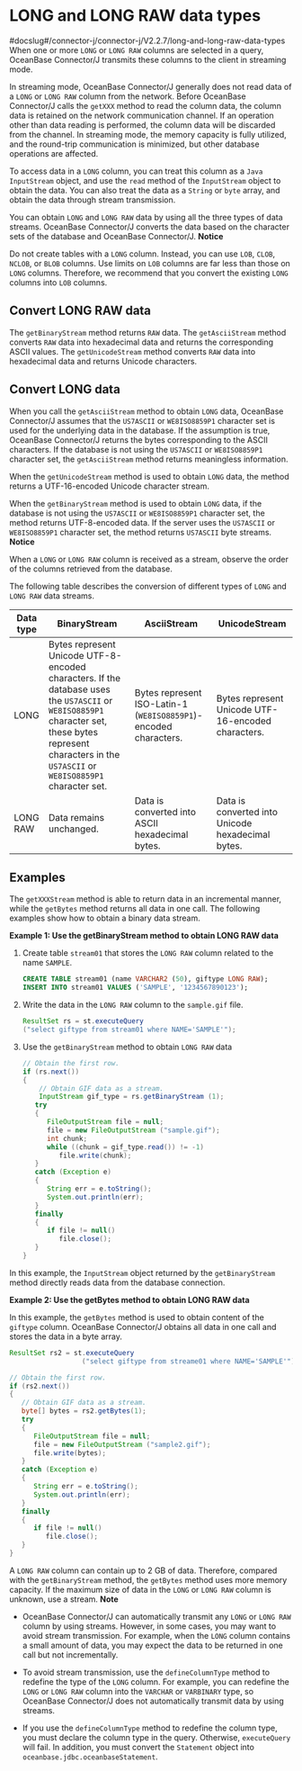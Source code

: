 LONG and LONG RAW data types 
=================================================
#docslug#/connector-j/connector-j/V2.2.7/long-and-long-raw-data-types
When one or more `LONG` or `LONG RAW` columns are selected in a query, OceanBase Connector/J transmits these columns to the client in streaming mode. 

In streaming mode, OceanBase Connector/J generally does not read data of a `LONG` or `LONG RAW` column from the network. Before OceanBase Connector/J calls the `getXXX` method to read the column data, the column data is retained on the network communication channel. If an operation other than data reading is performed, the column data will be discarded from the channel. In streaming mode, the memory capacity is fully utilized, and the round-trip communication is minimized, but other database operations are affected. 

To access data in a `LONG` column, you can treat this column as a `Java InputStream` object, and use the `read` method of the `InputStream` object to obtain the data. You can also treat the data as a `String` or `byte` array, and obtain the data through stream transmission. 

You can obtain `LONG` and `LONG RAW` data by using all the three types of data streams. OceanBase Connector/J converts the data based on the character sets of the database and OceanBase Connector/J. 
**Notice**



Do not create tables with a `LONG` column. Instead, you can use `LOB`, `CLOB`, `NCLOB`, or `BLOB` columns. Use limits on `LOB` columns are far less than those on `LONG` columns. Therefore, we recommend that you convert the existing `LONG` columns into `LOB` columns.

Convert LONG RAW data 
---------------------------------------

The `getBinaryStream` method returns `RAW` data. The `getAsciiStream` method converts `RAW` data into hexadecimal data and returns the corresponding ASCII values. The `getUnicodeStream` method converts `RAW` data into hexadecimal data and returns Unicode characters. 

Convert LONG data 
-----------------------------------

When you call the `getAsciiStream` method to obtain `LONG` data, OceanBase Connector/J assumes that the `US7ASCII` or `WE8ISO8859P1` character set is used for the underlying data in the database. If the assumption is true, OceanBase Connector/J returns the bytes corresponding to the ASCII characters. If the database is not using the `US7ASCII` or `WE8ISO8859P1` character set, the `getAsciiStream` method returns meaningless information. 

When the `getUnicodeStream` method is used to obtain `LONG` data, the method returns a UTF-16-encoded Unicode character stream. 

When the `getBinaryStream` method is used to obtain `LONG` data, if the database is not using the `US7ASCII` or `WE8ISO8859P1` character set, the method returns UTF-8-encoded data. If the server uses the `US7ASCII` or `WE8ISO8859P1` character set, the method returns `US7ASCII` byte streams. 
**Notice**



When a `LONG` or `LONG RAW` column is received as a stream, observe the order of the columns retrieved from the database.

The following table describes the conversion of different types of `LONG` and `LONG RAW` data streams. 


| **Data type** |                                                                                              **BinaryStream**                                                                                              |                         **AsciiStream**                          |                 **UnicodeStream**                  |
|---------------|------------------------------------------------------------------------------------------------------------------------------------------------------------------------------------------------------------|------------------------------------------------------------------|----------------------------------------------------|
| LONG          | Bytes represent Unicode UTF-8-encoded characters. If the database uses the `US7ASCII` or `WE8ISO8859P1` character set, these bytes represent characters in the `US7ASCII` or `WE8ISO8859P1` character set. | Bytes represent ISO-Latin-1 (`WE8ISO8859P1`)-encoded characters. | Bytes represent Unicode UTF-16-encoded characters. |
| LONG RAW      | Data remains unchanged.                                                                                                                                                                                    | Data is converted into ASCII hexadecimal bytes.                  | Data is converted into Unicode hexadecimal bytes.  |



Examples 
--------------------------

The `getXXXStream` method is able to return data in an incremental manner, while the `getBytes` method returns all data in one call. The following examples show how to obtain a binary data stream. 

**Example 1: Use the getBinaryStream method to obtain LONG RAW data** 

1. Create table `stream01` that stores the `LONG RAW` column related to the name `SAMPLE`. 

   ```sql
   CREATE TABLE stream01 (name VARCHAR2 (50), giftype LONG RAW);
   INSERT INTO stream01 VALUES ('SAMPLE', '1234567890123');
   ```

   

2. Write the data in the `LONG RAW` column to the `sample.gif` file. 

   ```java
   ResultSet rs = st.executeQuery 
   ("select giftype from stream01 where NAME='SAMPLE'");
   ```

   

3. Use the `getBinaryStream` method to obtain `LONG RAW` data 

   ```java
   // Obtain the first row.
   if (rs.next())
   {
       // Obtain GIF data as a stream.
       InputStream gif_type = rs.getBinaryStream (1);
      try
      {
         FileOutputStream file = null;
         file = new FileOutputStream ("sample.gif");
         int chunk;
         while ((chunk = gif_type.read()) != -1)
            file.write(chunk);
      }
      catch (Exception e)
      {
         String err = e.toString();
         System.out.println(err);
      }
      finally
      {
         if file != null()
            file.close();
      }
   } 
   ```

   




In this example, the `InputStream` object returned by the `getBinaryStream` method directly reads data from the database connection. 

**Example 2: Use the getBytes method to obtain LONG RAW data** 

In this example, the `getBytes` method is used to obtain content of the `giftype` column. OceanBase Connector/J obtains all data in one call and stores the data in a byte array. 

```java
ResultSet rs2 = st.executeQuery 
                  ("select giftype from streame01 where NAME='SAMPLE'"); 

// Obtain the first row.
if (rs2.next())
{
   // Obtain GIF data as a stream.
   byte[] bytes = rs2.getBytes(1);
   try
   {
      FileOutputStream file = null;
      file = new FileOutputStream ("sample2.gif");
      file.write(bytes);
   }
   catch (Exception e)
   {
      String err = e.toString();
      System.out.println(err);
   }
   finally
   {
      if file != null()
         file.close();
   }
}
```



A `LONG RAW` column can contain up to 2 GB of data. Therefore, compared with the `getBinaryStream` method, the `getBytes` method uses more memory capacity. If the maximum size of data in the `LONG` or `LONG RAW` column is unknown, use a stream. 
**Note**



* OceanBase Connector/J can automatically transmit any `LONG` or `LONG RAW` column by using streams. However, in some cases, you may want to avoid stream transmission. For example, when the `LONG` column contains a small amount of data, you may expect the data to be returned in one call but not incrementally.

  

* To avoid stream transmission, use the `defineColumnType` method to redefine the type of the `LONG` column. For example, you can redefine the `LONG` or `LONG RAW` column into the `VARCHAR` or `VARBINARY` type, so OceanBase Connector/J does not automatically transmit data by using streams.

  




<!-- -->

* If you use the `defineColumnType` method to redefine the column type, you must declare the column type in the query. Otherwise, `executeQuery` will fail. In addition, you must convert the `Statement` object into `oceanbase.jdbc.oceanbaseStatement`.

  



